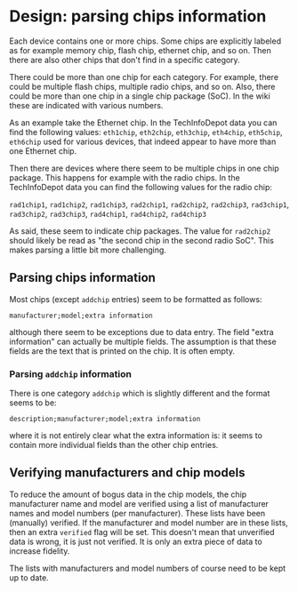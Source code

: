 # Design: parsing chips information

Each device contains one or more chips. Some chips are explicitly labeled as
for example memory chip, flash chip, ethernet chip, and so on. Then there are
also other chips that don't find in a specific category.

There could be more than one chip for each category. For example, there could
be multiple flash chips, multiple radio chips, and so on. Also, there could be
more than one chip in a single chip package (SoC). In the wiki these are
indicated with various numbers.

As an example take the Ethernet chip. In the TechInfoDepot data you can find
the following values: `eth1chip`, `eth2chip`, `eth3chip`, `eth4chip`,
`eth5chip`, `eth6chip` used for various devices, that indeed appear to have
more than one Ethernet chip.

Then there are devices where there seem to be multiple chips in one chip
package. This happens for example with the radio chips. In the TechInfoDepot
data you can find the following values for the radio chip:

`rad1chip1`, `rad1chip2`, `rad1chip3`, `rad2chip1`, `rad2chip2`, `rad2chip3`,
`rad3chip1`, `rad3chip2`, `rad3chip3`, `rad4chip1`, `rad4chip2`, `rad4chip3`

As said, these seem to indicate chip packages. The value for `rad2chip2` should
likely be read as "the second chip in the second radio SoC". This makes parsing
a little bit more challenging.

## Parsing chips information

Most chips (except `addchip` entries) seem to be formatted as follows:

```
manufacturer;model;extra information
```

although there seem to be exceptions due to data entry. The field "extra
information" can actually be multiple fields. The assumption is that these
fields are the text that is printed on the chip. It is often empty.

### Parsing `addchip` information

There is one category `addchip` which is slightly different and the format
seems to be:

```
description;manufacturer;model;extra information
```

where it is not entirely clear what the extra information is: it seems to
contain more individual fields than the other chip entries.

## Verifying manufacturers and chip models

To reduce the amount of bogus data in the chip models, the chip manufacturer
name and model are verified using a list of manufacturer names and model
numbers (per manufacturer). These lists have been (manually) verified. If the
manufacturer and model number are in these lists, then an extra `verified` flag
will be set. This doesn't mean that unverified data is wrong, it is just not
verified. It is only an extra piece of data to increase fidelity.

The lists with manufacturers and model numbers of course need to be kept up to
date.
